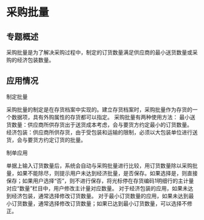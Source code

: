 # 采购批量

## 专题概述

采购批量是为了解决采购过程中，制定的订货数量满足供应商的最小送货数量或采购的经济包装数量。

## 应用情况

制定批量

采购批量的制定是在存货档案中实现的。建立存货档案时，采购批量作为存货的一个数据项，具有外购属性的存货都可以指定。
采购批量有两种使用方法：
最小送货数量：供应商所供存货出于送货成本考虑，会与要货方约定最小的订货数量。
经济包装：供应商所供存货，由于受包装和运输的限制，必须以大包装单位进行送货，会与要货方约定订货的批量。

制单应用

单据上输入订货数量后，系统会自动与采购批量进行比较，用订货数量除以采购批量，如果不能除尽，则提示用户未达到经济批量，是否保存。如果选择是，则直接保存；如果用户选择“否”，则不进行保存，将光标停在存货编码1明细行的主计量对应“数量”栏目中，用户修改主计量对应数量。
对于经济包装的应用，如果未达到经济包装，通常选择修改订货数量。
对于最小订货数量的应用，如果未达到最小订货数量，通常选择修改订货数量；如果已达到最小订货数量，可以选择不修正。
